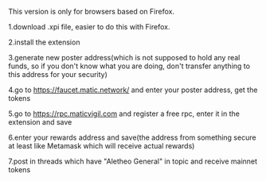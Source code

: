 This version is only for browsers based on Firefox.

1.download .xpi file, easier to do this with Firefox. 

2.install the extension

3.generate new poster address(which is not supposed to hold any real funds, so if you don't know what you are doing, don't transfer anything to this address for your security)

4.go to https://faucet.matic.network/ and enter your poster address, get the tokens

5.go to https://rpc.maticvigil.com and register a free rpc, enter it in the extension and save

6.enter your rewards address and save(the address from something secure at least like Metamask which will receive actual rewards)

7.post in threads which have "Aletheo General" in topic and receive mainnet tokens
